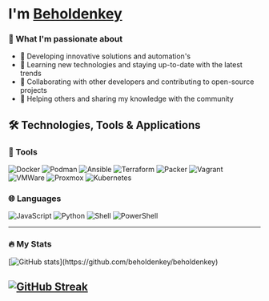 # I'm [Beholdenkey](https://github.com/beholdenkey)

### 🌟 What I'm passionate about

- 🔭 Developing innovative solutions and automation's
- 🌱 Learning new technologies and staying up-to-date with the latest trends
- 👯 Collaborating with other developers and contributing to open-source projects
- 🤔 Helping others and sharing my knowledge with the community

## 🛠️ Technologies, Tools & Applications

### 🔧 Tools

![Docker](https://img.shields.io/badge/-Docker-2496ED?style=flat-square&logo=docker&logoColor=white)
![Podman](https://img.shields.io/badge/-Podman-8C1515?style=flat-square&logo=podman&logoColor=white)
![Ansible](https://img.shields.io/badge/-Ansible-EE0000?style=flat-square&logo=ansible&logoColor=white)
![Terraform](https://img.shields.io/badge/-Terraform-623CE4?style=flat-square&logo=terraform&logoColor=white)
![Packer](https://img.shields.io/badge/-Packer-623CE4?style=flat-square&logo=packer&logoColor=white)
![Vagrant](https://img.shields.io/badge/-Vagrant-1563FF?style=flat-square&logo=vagrant&logoColor=white)
![VMWare](https://img.shields.io/badge/-VMWare-607078?style=flat-square&logo=vmware&logoColor=white)
![Proxmox](https://img.shields.io/badge/-Proxmox-E57000?style=flat-square&logo=proxmox&logoColor=white)
![Kubernetes](https://img.shields.io/badge/-Kubernetes-326CE5?style=flat-square&logo=kubernetes&logoColor=white)

### 🌐 Languages

![JavaScript](https://img.shields.io/badge/-JavaScript-F7DF1E?style=flat-square&logo=javascript&logoColor=black)
![Python](https://img.shields.io/badge/-Python-3776AB?style=flat-square&logo=python&logoColor=white)
![Shell](https://img.shields.io/badge/-Shell-4EAA25?style=flat-square&logo=gnu-bash&logoColor=white)
![PowerShell](https://img.shields.io/badge/-PowerShell-5391FE?style=flat-square&logo=powershell&logoColor=white)

---

### :fire: My Stats

[![GitHub stats](https://github-readme-stats.vercel.app/api?username=beholdenkey&show_icons=true&theme=codeSTACKr&count_private=true")](https://github.com/beholdenkey/beholdenkey)

[![GitHub Streak](https://streak-stats.demolab.com?user=beholdenkey&theme=elegant&hide_border=true&date_format=j%20M%5B%20Y%5D&background=DD272700)](https://git.io/streak-stats)
---
